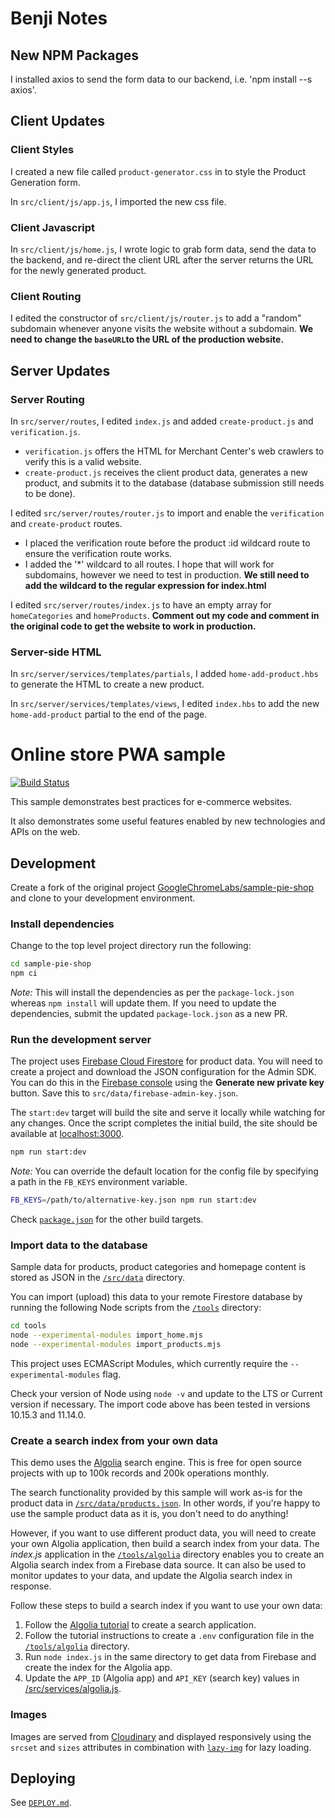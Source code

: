 # Benji Notes

## New NPM Packages

I installed axios to send the form data to our backend, i.e. 'npm install --s axios'.

## Client Updates

### Client Styles

I created a new file called `product-generator.css` in to style the Product Generation form.

In `src/client/js/app.js`, I imported the new css file. 

### Client Javascript

In `src/client/js/home.js`, I wrote logic to grab form data, send the data to the backend,
and re-direct the client URL after the server returns the URL for the newly generated product. 

### Client Routing

I edited the constructor of `src/client/js/router.js` to add a "random" subdomain whenever
anyone visits the website without a subdomain. **We need to change the `baseURL`to the
URL of the production website.**

## Server Updates

### Server Routing

In `src/server/routes`, I edited `index.js` and added `create-product.js` and `verification.js`.
* `verification.js` offers the HTML for Merchant Center's web crawlers to verify this is a valid website.
* `create-product.js` receives the client product data, generates a new product, and submits it to 
the database (database submission still needs to be done).

I edited `src/server/routes/router.js` to import and enable the `verification` and `create-product` routes.
* I placed the verification route before the product :id wildcard route to ensure the verification route works.
* I added the '*' wildcard to all routes. I hope that will work for subdomains, however we need to test in
production. **We still need to add the wildcard to the regular expression for index.html**

I edited `src/server/routes/index.js` to have an empty array for `homeCategories` and `homeProducts`.
**Comment out my code and comment in the original code to get the website to work in production.**

### Server-side HTML

In `src/server/services/templates/partials`, I added `home-add-product.hbs` to generate the HTML
to create a new product.

In `src/server/services/templates/views`, I edited `index.hbs` to add the new `home-add-product` partial
to the end of the page.

# Online store PWA sample

[![Build Status](https://travis-ci.org/GoogleChromeLabs/sample-pie-shop.svg?branch=master)](https://travis-ci.org/GoogleChromeLabs/sample-pie-shop)

This sample demonstrates best practices for e-commerce websites.

It also demonstrates some useful features enabled by new technologies and APIs
on the web.

## Development

Create a fork of the original project
[GoogleChromeLabs/sample-pie-shop](https://github.com/GoogleChromeLabs/sample-pie-shop)
and clone to your development environment.

### Install dependencies

Change to the top level project directory run the following:

```sh
cd sample-pie-shop
npm ci
```

*Note:* This will install the dependencies as per the `package-lock.json`
whereas `npm install` will update them. If you need to update the dependencies,
submit the updated `package-lock.json` as a new PR.

### Run the development server

The project uses [Firebase Cloud
Firestore](https://firebase.google.com/docs/firestore/) for product data. You
will need to create a project and download the JSON configuration for the Admin
SDK. You can do this in the [Firebase
console](https://console.firebase.google.com/project/YOUR-PROJECT-NAME/settings/serviceaccounts/adminsdk)
using the **Generate new private key** button. Save this to
`src/data/firebase-admin-key.json`.

The `start:dev` target will build the site and serve it locally while watching
for any changes. Once the script completes the initial build, the site should be
available at [localhost:3000](http://localhost:3000/).

```sh
npm run start:dev
```

*Note:* You can override the default location for the config file by specifying
a path in the `FB_KEYS` environment variable.

```sh
FB_KEYS=/path/to/alternative-key.json npm run start:dev
```

Check
[`package.json`](https://github.com/GoogleChromeLabs/sample-pie-shop/blob/master/package.json)
for the other build targets.

### Import data to the database

Sample data for products, product categories and homepage content is stored as
JSON in the [`/src/data`](/src/data) directory.

You can import (upload) this data to your remote Firestore database by running
the following Node scripts from the
[`/tools`](https://github.com/GoogleChromeLabs/sample-pie-shop/tree/master/tools)
directory:

```sh
cd tools
node --experimental-modules import_home.mjs
node --experimental-modules import_products.mjs
```

This project uses ECMAScript Modules, which currently require the `--experimental-modules` flag.

Check your version of Node using `node -v` and update to the LTS or Current version if necessary. The import code above has been tested in versions 10.15.3 and 11.14.0.

### Create a search index from your own data

This demo uses the [Algolia](https://www.algolia.com) search engine. This is free for open source projects with up to 100k records and 200k operations monthly.

The search functionality provided by this sample will work as-is for the product data in [`/src/data/products.json`](/src/data/products.json). In other words, if you're happy to use the sample product data as it is, you don't need to do anything!

However, if you want to use different product data, you will need to create your own Algolia application, then build a search index from your data. The _index.js_ application in the [`/tools/algolia`](/tools/algolia) directory enables you to create an Algolia search index from a Firebase data source. It can also be used to monitor updates to your data, and update the Algolia search index in response.

Follow these steps to build a search index if you want to use your own data:

1. Follow the [Algolia tutorial](https://www.algolia.com/doc/tutorials/indexing/3rd-party-service/firebase-algolia/) to create a search application.
2. Follow the tutorial instructions to create a `.env` configuration file in the [`/tools/algolia`](tools/algolia) directory.
3. Run `node index.js` in the same directory to get data from Firebase and create the index for the Algolia app.
4. Update the `APP_ID` (Algolia app) and `API_KEY` (search key) values in [/src/services/algolia.js](src/services/algolia.js).

### Images

Images are served from
[Cloudinary](https://res.cloudinary.com/pieshop/f_auto,dpr_auto,q_auto:eco/w_500/GGOEYXXX0938.png)
and displayed responsively using the `srcset` and `sizes` attributes in
combination with
[`lazy-img`](https://github.com/GoogleChromeLabs/sample-pie-shop/blob/master/src/client/js/lazy-img.js)
for lazy loading.

## Deploying

See [`DEPLOY.md`](DEPLOY.md).
